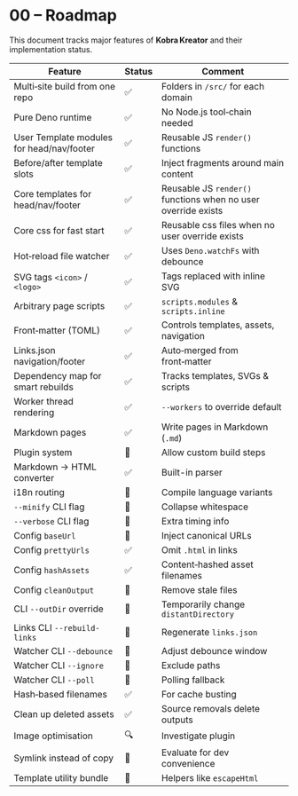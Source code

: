 # 00 – Roadmap

This document tracks major features of **Kobra Kreator** and their
implementation status.

| Feature                              | Status | Comment                                |
| ------------------------------------ | ------ | -------------------------------------- |
| Multi‑site build from one repo       | ✅     | Folders in `/src/` for each domain     |
| Pure Deno runtime                    | ✅     | No Node.js tool‑chain needed           |
| User Template modules for head/nav/footer | ✅     | Reusable JS `render()` functions       |
| Before/after template slots               | ✅     | Inject fragments around main content   |
| Core templates for head/nav/footer   | ✅     | Reusable JS `render()` functions when no user override exists              |
| Core css for fast start              | ✅     | Reusable css files when no user override exists       |
| Hot‑reload file watcher              | ✅     | Uses `Deno.watchFs` with debounce      |
| SVG tags `<icon>` / `<logo>`         | ✅     | Tags replaced with inline SVG          |
| Arbitrary page scripts               | ✅     | `scripts.modules` & `scripts.inline`   |
| Front‑matter (TOML)                  | ✅     | Controls templates, assets, navigation |
| Links.json navigation/footer         | ✅     | Auto‑merged from front‑matter          |
| Dependency map for smart rebuilds    | ✅     | Tracks templates, SVGs & scripts       |
| Worker thread rendering              | ✅     | `--workers` to override default        |
| Markdown pages                       | ✅     | Write pages in Markdown (`.md`)        |
| Plugin system                        | 🚧     | Allow custom build steps               |
| Markdown → HTML converter            | ✅     | Built-in parser                        |
| i18n routing                         | 🚧     | Compile language variants              |
| `--minify` CLI flag                  | 🚧     | Collapse whitespace                    |
| `--verbose` CLI flag                 | 🚧     | Extra timing info                      |
| Config `baseUrl`                     | 🚧     | Inject canonical URLs                  |
| Config `prettyUrls`                  | ✅     | Omit `.html` in links                  |
| Config `hashAssets`                  | ✅     | Content‑hashed asset filenames         |
| Config `cleanOutput`                 | 🚧     | Remove stale files                     |
| CLI `--outDir` override              | 🚧     | Temporarily change `distantDirectory`  |
| Links CLI `--rebuild-links`          | 🚧     | Regenerate `links.json`                |
| Watcher CLI `--debounce`             | 🚧     | Adjust debounce window                 |
| Watcher CLI `--ignore`               | 🚧     | Exclude paths                          |
| Watcher CLI `--poll`                 | 🚧     | Polling fallback                       |
| Hash‑based filenames                 | ✅     | For cache busting                      |
| Clean up deleted assets              | ✅     | Source removals delete outputs         |
| Image optimisation                   | 🔍     | Investigate plugin                     |
| Symlink instead of copy              | 🤔     | Evaluate for dev convenience           |
| Template utility bundle              | 🚧     | Helpers like `escapeHtml`              |
